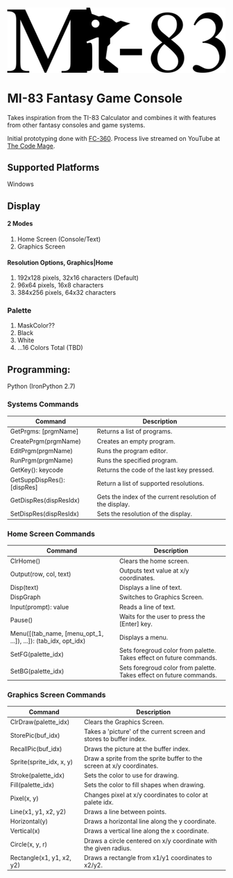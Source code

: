 ![MI-83 Logo](./Images/mi_83_logo.png)

# MI-83 Fantasy Game Console

Takes inspiration from the TI-83 Calculator and combines it with features from other fantasy consoles and game systems.

Initial prototyping done with [FC-360](https://github.com/srakowski/FC360). Process live streamed on YouTube at [The Code Mage](https://www.youtube.com/channel/UCwRuD5EmUMu-JAi_AW5jJLw).

## Supported Platforms
Windows

## Display

#### 2 Modes
1. Home Screen (Console/Text)
1. Graphics Screen

#### Resolution Options, Graphics|Home
1. 192x128 pixels, 32x16 characters (Default)
1. 96x64 pixels, 16x8 characters
1. 384x256 pixels, 64x32 characters

### Palette
1. MaskColor??
1. Black
1. White
1. ...16 Colors Total (TBD)

## Programming:
Python (IronPython 2.7)

### Systems Commands

|Command|Description|
|-------|-----------|
|GetPrgms: [prgmName]|Returns a list of programs.|
|CreatePrgm(prgmName)|Creates an empty program.|
|EditPrgm(prgmName)|Runs the program editor.|
|RunPrgm(prgmName)|Runs the specified program.|
|GetKey(): keycode|Returns the code of the last key pressed.|
|GetSuppDispRes(): [dispRes]|Return a list of supported  resolutions.|
|GetDispRes(dispResIdx)|Gets the index of the current resolution of the display.|
|SetDispRes(dispResIdx)|Sets the resolution of the display.|

### Home Screen Commands 

|Command|Description|
|-------|-----------|
|ClrHome()|Clears the home screen.|
|Output(row, col, text)|Outputs text value at x/y coordinates.|
|Disp(text)|Displays a line of text.|
|DispGraph|Switches to Graphics Screen.|
|Input(prompt): value|Reads a line of text.|
|Pause()|Waits for the user to press the [Enter] key.|
|Menu([(tab_name, [menu_opt_1, ...]), ...]): (tab_idx, opt_idx)|Displays a menu.|
|SetFG(palette_idx)|Sets foregroud color from palette. Takes effect on future commands.|
|SetBG(palette_idx)|Sets foregroud color from palette. Takes effect on future commands.|

### Graphics Screen Commands

|Command|Description|
|-------|-----------|
|ClrDraw(palette_idx)|Clears the Graphics Screen.|
|StorePic(buf_idx)|Takes a 'picture' of the current screen and stores to buffer index.|
|RecallPic(buf_idx)|Draws the picture at the buffer index.|
|Sprite(sprite_idx, x, y)|Draw a sprite from the sprite buffer to the screen at x/y coordinates.|
|Stroke(palette_idx)|Sets the color to use for drawing.|
|Fill(palette_idx)|Sets the color to fill shapes when drawing.|
|Pixel(x, y)|Changes pixel at x/y coordinates to color at palete idx.|
|Line(x1, y1, x2, y2)|Draws a line between points.|
|Horizontal(y)|Draws a horizontal line along the y coordinate.|
|Vertical(x)|Draws a vertical line along the x coordinate.|
|Circle(x, y, r)|Draws a circle centered on x/y coordinate with the given radius.|
|Rectangle(x1, y1, x2, y2)|Draws a rectangle from x1/y1 coordinates to x2/y2.|









